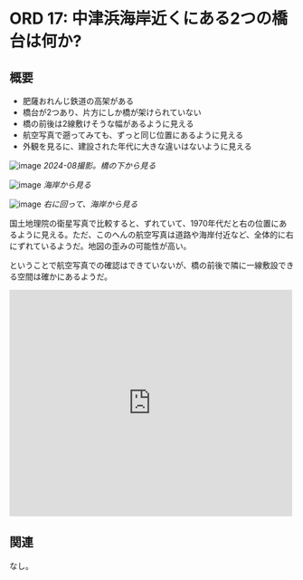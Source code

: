 # ORD 17: 中津浜海岸近くにある2つの橋台は何か?

<!-- toc -->

## 概要

- 肥薩おれんじ鉄道の高架がある
- 橋台が2つあり、片方にしか橋が架けられていない
- 橋の前後は2線敷けそうな幅があるように見える
- 航空写真で遡ってみても、ずっと同じ位置にあるように見える
- 外観を見るに、建設された年代に大きな違いはないように見える

![image](./images/20240915rail1.JPG)
*2024-08撮影。橋の下から見る*

![image](./images/20240915rail2.JPG)
*海岸から見る*

![image](./images/20240915rail3.JPG)
*右に回って、海岸から見る*

国土地理院の衛星写真で比較すると、ずれていて、1970年代だと右の位置にあるように見える。ただ、このへんの航空写真は道路や海岸付近など、全体的に右にずれているようだ。地図の歪みの可能性が高い。

ということで航空写真での確認はできていないが、橋の前後で隣に一線敷設できる空間は確かにあるようだ。

<iframe frameborder="0" scrolling="no" marginheight="0" marginwidth="0" width="500" height="400" src="https://maps.gsi.go.jp/?hc=hic#18/32.03848/130.203974/&base=ort&ls=ort&disp=1&vs=c1g1j0h0k0l0u0t0z0r0s0m1f1&ls2=ort%7Cgsi-compare-photo&blend2=0&disp2=11"></iframe>

## 関連

なし。
